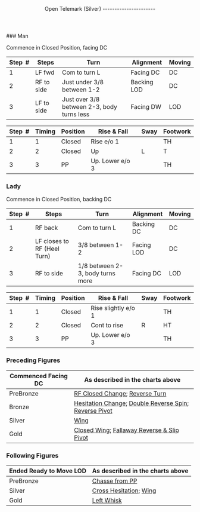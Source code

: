 <header>Open Telemark (Silver)
----------------------

 </header>### Man

Commence in Closed Position, facing DC

 | **Step<span style="color:white">\_</span>\#** | **Steps** | **Turn** | **Alignment** | **Moving** |
|---|---|---|---|---|
| 1 | LF fwd | Com to turn L | Facing DC | DC |
| 2 | RF to side | Just under 3/8 between 1-2 | Backing LOD | DC |
| 3 | LF to side | Just over 3/8 between 2-3, body turns less | Facing DW | LOD |

 | **Step<span style="color:white">\_</span>\#** | **Timing** | **Position** | **Rise &amp; Fall** | **Sway** | **Footwork** |
|---|---|---|---|---|---|
| 1 | 1 | Closed | Rise e/o 1 |  | TH |
| 2 | 2 | Closed | Up | L | T |
| 3 | 3 | PP | Up. Lower e/o 3 |  | TH |

### Lady

Commence in Closed Position, backing DC

 | **Step<span style="color:white">\_</span>\#** | **Steps** | **Turn** | **Alignment** | **Moving** |
|---|---|---|---|---|
| 1 | RF back | Com to turn L | Backing DC | DC |
| 2 | LF closes to RF (Heel Turn) | 3/8 between 1-2 | Facing LOD | DC |
| 3 | RF to side | 1/8 between 2-3, body turns more | Facing DC | LOD |

 | **Step<span style="color:white">\_</span>\#** | **Timing** | **Position** | **Rise &amp; Fall** | **Sway** | **Footwork** |
|---|---|---|---|---|---|
| 1 | 1 | Closed | Rise slightly e/o 1 |  | TH |
| 2 | 2 | Closed | Cont to rise | R | HT |
| 3 | 3 | PP | Up. Lower e/o 3 |  | TH |

### Preceding Figures

 | **Commenced Facing DC** | **As described in the charts above** |
|---|---|
| PreBronze | [RF Closed Change](closed_change_RF.md); [Reverse Turn](reverse_turn.md) |
| Bronze | [Hesitation Change](hesitation_change.md); [Double Reverse Spin](double_reverse.md); [Reverse Pivot](reverse_pivot.md) |
| Silver | [Wing](wing.md) |
| Gold | [Closed Wing](closed_wing.md); [Fallaway Reverse &amp; Slip Pivot](fallaway_reverse.md) |

### Following Figures

 | **Ended Ready to Move LOD** | **As described in the charts above** |
|---|---|
| PreBronze | [Chasse from PP](chasse_from_pp.md) |
| Silver | [Cross Hesitation](cross_hesitation.md); [Wing](wing.md) |
| Gold | [Left Whisk](left_whisk.md) |